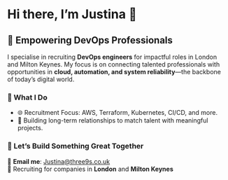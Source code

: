 # Hi there, I’m Justina 👋  

## 🌟 Empowering DevOps Professionals  
I specialise in recruiting **DevOps engineers** for impactful roles in London and Milton Keynes. My focus is on connecting talented professionals with opportunities in **cloud, automation, and system reliability**—the backbone of today’s digital world. 

### 🚀 What I Do  
- 🌐 Recruitment Focus: AWS, Terraform, Kubernetes, CI/CD, and more.  
- 🤝 Building long-term relationships to match talent with meaningful projects.  

### 🎯 Let’s Build Something Great Together  
📧 **Email me**: [Justina@three9s.co.uk](mailto:Justina@three9s.co.uk)  
📍 Recruiting for companies in **London** and **Milton Keynes**  

